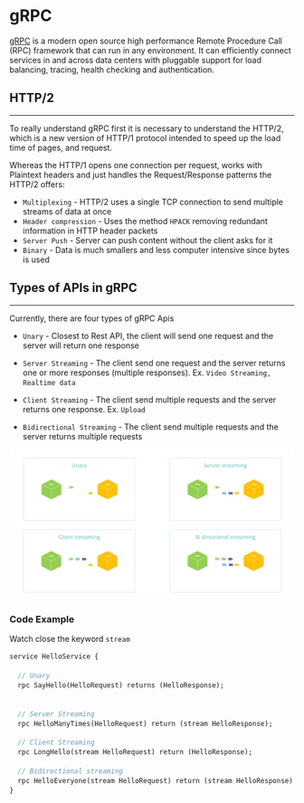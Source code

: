 # gRPC


[gRPC](https://grpc.io/) is a modern open source high performance Remote Procedure Call (RPC) framework that can run in any environment. It can efficiently connect services in and across data centers with pluggable support for load balancing, tracing, health checking and authentication.

## HTTP/2
---

To really understand gRPC first it is necessary to understand the HTTP/2, which is a new version of HTTP/1 protocol intended to speed up the load time of pages, and request.

Whereas the HTTP/1 opens one connection per request, works with Plaintext headers and just handles the Request/Response patterns the HTTP/2 offers:

- `Multiplexing` - HTTP/2 uses a single TCP connection to send multiple streams of data at once
- `Header compression` - Uses the method `HPACK` removing redundant information in HTTP header packets
- `Server Push` - Server can push content without the client asks for it
- `Binary` - Data is much smallers and less computer intensive since bytes is used 

## Types of APIs in gRPC
---

Currently, there are four types of gRPC Apis

- `Unary` - Closest to Rest API, the client will send one request and the server will return one response

- `Server Streaming` - The client send one request and the server returns one or more responses (multiple responses). Ex. `Video Streaming, Realtime data`

- `Client Streaming` - The client send multiple requests and the server returns one response. Ex. `Upload`

- `Bidirectional Streaming` - The client send multiple requests and the server returns multiple requests

<img src="./artifacts/pictures/05-gRPCApis.png" width="800">

### Code Example

Watch close the keyword `stream`

```proto
service HelloService {
  
  // Unary
  rpc SayHello(HelloRequest) returns (HelloResponse);


  // Server Streaming
  rpc HelloManyTimes(HelloRequest) return (stream HelloResponse);

  // Client Streaming
  rpc LongHello(stream HelloRequest) return (HelloResponse);

  // Bidirectional streaming
  rpc HelloEveryone(stream HelloRequest) return (stream HelloResponse)
}
```